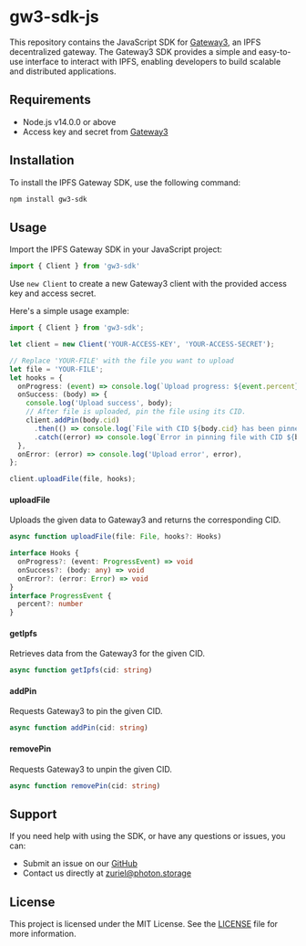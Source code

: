 # gw3-sdk-js

This repository contains the JavaScript SDK for [Gateway3](https://gw3.io), an IPFS decentralized gateway. The Gateway3 SDK provides a simple and easy-to-use interface to interact with IPFS, enabling developers to build scalable and distributed applications.

## Requirements

- Node.js v14.0.0 or above
- Access key and secret from [Gateway3](https://gw3.io)

## Installation

To install the IPFS Gateway SDK, use the following command:

```sh
npm install gw3-sdk
```

## Usage

Import the IPFS Gateway SDK in your JavaScript project:

```ts
import { Client } from 'gw3-sdk'
```

Use `new Client` to create a new Gateway3 client with the provided access key and access secret.

Here's a simple usage example:

```ts
import { Client } from 'gw3-sdk';

let client = new Client('YOUR-ACCESS-KEY', 'YOUR-ACCESS-SECRET');

// Replace 'YOUR-FILE' with the file you want to upload
let file = 'YOUR-FILE';
let hooks = {
  onProgress: (event) => console.log(`Upload progress: ${event.percent}%`),
  onSuccess: (body) => {
    console.log('Upload success', body);
    // After file is uploaded, pin the file using its CID.
    client.addPin(body.cid)
      .then(() => console.log(`File with CID ${body.cid} has been pinned successfully.`))
      .catch((error) => console.log(`Error in pinning file with CID ${body.cid}:`, error));
  },
  onError: (error) => console.log('Upload error', error),
};

client.uploadFile(file, hooks);
```

#### uploadFile

Uploads the given data to Gateway3 and returns the corresponding CID. 

```ts
async function uploadFile(file: File, hooks?: Hooks)

interface Hooks {
  onProgress?: (event: ProgressEvent) => void
  onSuccess?: (body: any) => void
  onError?: (error: Error) => void
}
interface ProgressEvent {
  percent?: number
}
```

#### getIpfs

Retrieves data from the Gateway3 for the given CID.

```ts
async function getIpfs(cid: string)
```

#### addPin

Requests Gateway3 to pin the given CID.

```ts
async function addPin(cid: string)
```

#### removePin

Requests Gateway3 to unpin the given CID.

```ts
async function removePin(cid: string)
```

## Support

If you need help with using the SDK, or have any questions or issues, you can:

- Submit an issue on our [GitHub](https://github.com/photon-storage/gw3-sdk-js)
- Contact us directly at [zuriel@photon.storage](mailto:zuriel@photon.storage)

## License

This project is licensed under the MIT License. See the [LICENSE](LICENSE) file for more information.
